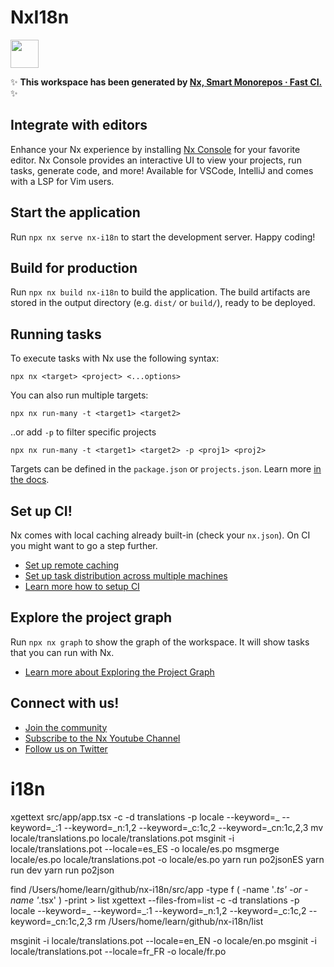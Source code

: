 # NxI18n

<a alt="Nx logo" href="https://nx.dev" target="_blank" rel="noreferrer"><img src="https://raw.githubusercontent.com/nrwl/nx/master/images/nx-logo.png" width="45"></a>

✨ **This workspace has been generated by [Nx, Smart Monorepos · Fast CI.](https://nx.dev)** ✨

## Integrate with editors

Enhance your Nx experience by installing [Nx Console](https://nx.dev/nx-console) for your favorite editor. Nx Console
provides an interactive UI to view your projects, run tasks, generate code, and more! Available for VSCode, IntelliJ and
comes with a LSP for Vim users.

## Start the application

Run `npx nx serve nx-i18n` to start the development server. Happy coding!

## Build for production

Run `npx nx build nx-i18n` to build the application. The build artifacts are stored in the output directory (e.g. `dist/` or `build/`), ready to be deployed.

## Running tasks

To execute tasks with Nx use the following syntax:

```
npx nx <target> <project> <...options>
```

You can also run multiple targets:

```
npx nx run-many -t <target1> <target2>
```

..or add `-p` to filter specific projects

```
npx nx run-many -t <target1> <target2> -p <proj1> <proj2>
```

Targets can be defined in the `package.json` or `projects.json`. Learn more [in the docs](https://nx.dev/features/run-tasks).

## Set up CI!

Nx comes with local caching already built-in (check your `nx.json`). On CI you might want to go a step further.

- [Set up remote caching](https://nx.dev/features/share-your-cache)
- [Set up task distribution across multiple machines](https://nx.dev/nx-cloud/features/distribute-task-execution)
- [Learn more how to setup CI](https://nx.dev/recipes/ci)

## Explore the project graph

Run `npx nx graph` to show the graph of the workspace.
It will show tasks that you can run with Nx.

- [Learn more about Exploring the Project Graph](https://nx.dev/core-features/explore-graph)

## Connect with us!

- [Join the community](https://nx.dev/community)
- [Subscribe to the Nx Youtube Channel](https://www.youtube.com/@nxdevtools)
- [Follow us on Twitter](https://twitter.com/nxdevtools)

# i18n

xgettext src/app/app.tsx -c -d translations -p locale --keyword=_ --keyword=_:1 --keyword=_n:1,2 --keyword=_c:1c,2 --keyword=_cn:1c,2,3
mv locale/translations.po locale/translations.pot
msginit -i locale/translations.pot --locale=es_ES -o locale/es.po
msgmerge locale/es.po locale/translations.pot -o locale/es.po
yarn run po2jsonES
yarn run dev
yarn run po2json

find /Users/home/learn/github/nx-i18n/src/app -type f \( -name '*.ts' -or -name '*.tsx' \)  -print > list
xgettext --files-from=list  -c -d translations -p locale --keyword=_ --keyword=_:1 --keyword=_n:1,2 --keyword=_c:1c,2 --keyword=_cn:1c,2,3
rm /Users/home/learn/github/nx-i18n/list

msginit -i locale/translations.pot --locale=en_EN -o locale/en.po
msginit -i locale/translations.pot --locale=fr_FR -o locale/fr.po